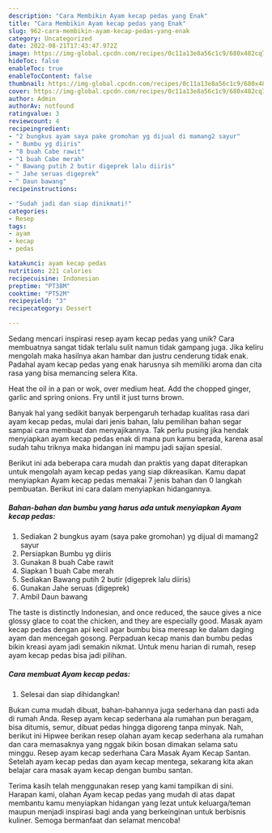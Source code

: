 ```yaml
---
description: "Cara Membikin Ayam kecap pedas yang Enak"
title: "Cara Membikin Ayam kecap pedas yang Enak"
slug: 962-cara-membikin-ayam-kecap-pedas-yang-enak
category: Uncategorized
date: 2022-08-21T17:43:47.972Z
image: https://img-global.cpcdn.com/recipes/0c11a13e8a56c1c9/680x482cq70/ayam-kecap-pedas-foto-resep-utama.jpg
hideToc: false
enableToc: true
enableTocContent: false
thumbnail: https://img-global.cpcdn.com/recipes/0c11a13e8a56c1c9/680x482cq70/ayam-kecap-pedas-foto-resep-utama.jpg
cover: https://img-global.cpcdn.com/recipes/0c11a13e8a56c1c9/680x482cq70/ayam-kecap-pedas-foto-resep-utama.jpg
author: Admin
authorAv: notfound
ratingvalue: 3
reviewcount: 4
recipeingredient:
- "2 bungkus ayam saya pake gromohan yg dijual di mamang2 sayur"
- " Bumbu yg diiris"
- "8 buah Cabe rawit"
- "1 buah Cabe merah"
- " Bawang putih 2 butir digeprek lalu diiris"
- " Jahe seruas digeprek"
- " Daun bawang"
recipeinstructions:

- "Sudah jadi dan siap dinikmati!"
categories:
- Resep
tags:
- ayam
- kecap
- pedas

katakunci: ayam kecap pedas 
nutrition: 221 calories
recipecuisine: Indonesian
preptime: "PT38M"
cooktime: "PT52M"
recipeyield: "3"
recipecategory: Dessert

---
```





Sedang mencari inspirasi resep ayam kecap pedas yang unik? Cara membuatnya sangat tidak terlalu sulit namun tidak gampang juga. Jika keliru mengolah maka hasilnya akan hambar dan justru cenderung tidak enak. Padahal ayam kecap pedas yang enak harusnya sih memiliki aroma dan cita rasa yang bisa memancing selera Kita.





Heat the oil in a pan or wok, over medium heat. Add the chopped ginger, garlic and spring onions. Fry until it just turns brown.

Banyak hal yang sedikit banyak berpengaruh terhadap kualitas rasa dari ayam kecap pedas, mulai dari jenis bahan, lalu pemilihan bahan segar sampai cara membuat dan menyajikannya. Tak perlu pusing jika hendak menyiapkan ayam kecap pedas enak di mana pun kamu berada, karena asal sudah tahu triknya maka hidangan ini mampu jadi sajian spesial.






Berikut ini ada beberapa cara mudah dan praktis yang dapat diterapkan untuk mengolah ayam kecap pedas yang siap dikreasikan. Kamu dapat menyiapkan Ayam kecap pedas memakai 7 jenis bahan dan 0 langkah pembuatan. Berikut ini cara dalam menyiapkan hidangannya.

<!--inarticleads1-->

##### Bahan-bahan dan bumbu yang harus ada untuk menyiapkan Ayam kecap pedas:

1. Sediakan 2 bungkus ayam (saya pake gromohan) yg dijual di mamang2 sayur
1. Persiapkan  Bumbu yg diiris
1. Gunakan 8 buah Cabe rawit
1. Siapkan 1 buah Cabe merah
1. Sediakan  Bawang putih 2 butir (digeprek lalu diiris)
1. Gunakan  Jahe seruas (digeprek)
1. Ambil  Daun bawang


The taste is distinctly Indonesian, and once reduced, the sauce gives a nice glossy glace to coat the chicken, and they are especially good. Masak ayam kecap pedas dengan api kecil agar bumbu bisa meresap ke dalam daging ayam dan mencegah gosong. Perpaduan kecap manis dan bumbu pedas bikin kreasi ayam jadi semakin nikmat. Untuk menu harian di rumah, resep ayam kecap pedas bisa jadi pilihan. 

<!--inarticleads2-->

##### Cara membuat Ayam kecap pedas:


1. Selesai dan siap dihidangkan!

Bukan cuma mudah dibuat, bahan-bahannya juga sederhana dan pasti ada di rumah Anda. Resep ayam kecap sederhana ala rumahan pun beragam, bisa ditumis, semur, dibuat pedas hingga digoreng tanpa minyak. Nah, berikut ini Hipwee berikan resep olahan ayam kecap sederhana ala rumahan dan cara memasaknya yang nggak bikin bosan dimakan selama satu minggu. Resep ayam kecap sederhana Cara Masak Ayam Kecap Santan. Setelah ayam kecap pedas dan ayam kecap mentega, sekarang kita akan belajar cara masak ayam kecap dengan bumbu santan. 

Terima kasih telah menggunakan resep yang kami tampilkan di sini. Harapan kami, olahan Ayam kecap pedas yang mudah di atas dapat membantu kamu menyiapkan hidangan yang lezat untuk keluarga/teman maupun menjadi inspirasi bagi anda yang berkeinginan untuk berbisnis kuliner. Semoga bermanfaat dan selamat mencoba!
